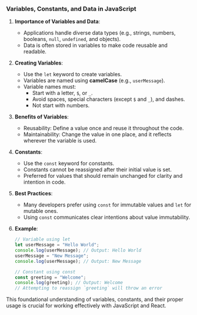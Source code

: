 ### Variables, Constants, and Data in JavaScript

1. **Importance of Variables and Data**:

   - Applications handle diverse data types (e.g., strings, numbers, booleans, `null`, `undefined`, and objects).
   - Data is often stored in variables to make code reusable and readable.

2. **Creating Variables**:

   - Use the `let` keyword to create variables.
   - Variables are named using **camelCase** (e.g., `userMessage`).
   - Variable names must:
     - Start with a letter, `$`, or `_`.
     - Avoid spaces, special characters (except `$` and `_`), and dashes.
     - Not start with numbers.

3. **Benefits of Variables**:

   - Reusability: Define a value once and reuse it throughout the code.
   - Maintainability: Change the value in one place, and it reflects wherever the variable is used.

4. **Constants**:

   - Use the `const` keyword for constants.
   - Constants cannot be reassigned after their initial value is set.
   - Preferred for values that should remain unchanged for clarity and intention in code.

5. **Best Practices**:

   - Many developers prefer using `const` for immutable values and `let` for mutable ones.
   - Using `const` communicates clear intentions about value immutability.

6. **Example**:

   ```javascript
   // Variable using let
   let userMessage = "Hello World";
   console.log(userMessage); // Output: Hello World
   userMessage = "New Message";
   console.log(userMessage); // Output: New Message

   // Constant using const
   const greeting = "Welcome";
   console.log(greeting); // Output: Welcome
   // Attempting to reassign `greeting` will throw an error
   ```

This foundational understanding of variables, constants, and their proper usage is crucial for working effectively with JavaScript and React.
